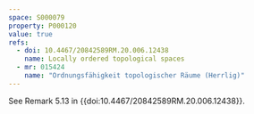 ```yaml
---
space: S000079
property: P000120
value: true
refs:
  - doi: 10.4467/20842589RM.20.006.12438
    name: Locally ordered topological spaces
  - mr: 015424
    name: "Ordnungsfähigkeit topologischer Räume (Herrlig)"
---
```


See Remark 5.13 in {{doi:10.4467/20842589RM.20.006.12438}}.
